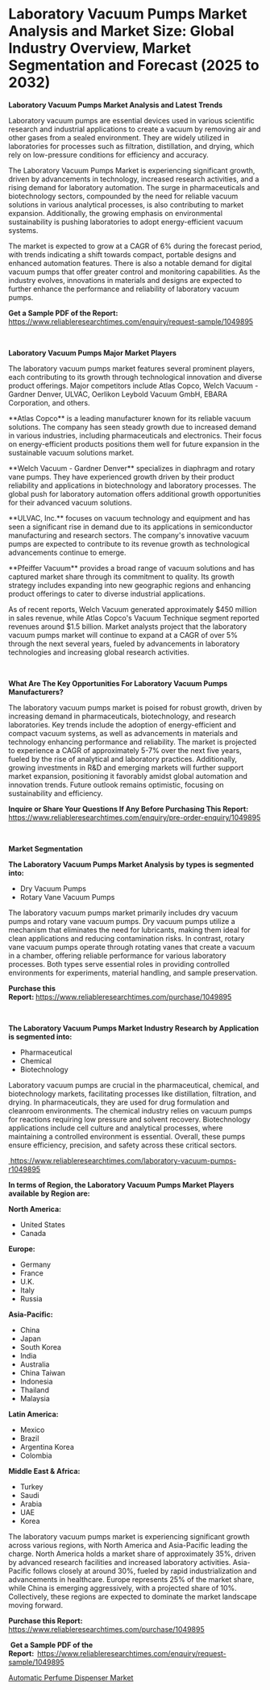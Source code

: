 <p><h1>Laboratory Vacuum Pumps Market Analysis and Market Size: Global Industry Overview, Market Segmentation and Forecast (2025 to 2032)</h1></p><p><strong>Laboratory Vacuum Pumps Market Analysis and Latest Trends</strong></p>
<p><p>Laboratory vacuum pumps are essential devices used in various scientific research and industrial applications to create a vacuum by removing air and other gases from a sealed environment. They are widely utilized in laboratories for processes such as filtration, distillation, and drying, which rely on low-pressure conditions for efficiency and accuracy.</p><p>The Laboratory Vacuum Pumps Market is experiencing significant growth, driven by advancements in technology, increased research activities, and a rising demand for laboratory automation. The surge in pharmaceuticals and biotechnology sectors, compounded by the need for reliable vacuum solutions in various analytical processes, is also contributing to market expansion. Additionally, the growing emphasis on environmental sustainability is pushing laboratories to adopt energy-efficient vacuum systems.</p><p>The market is expected to grow at a CAGR of 6% during the forecast period, with trends indicating a shift towards compact, portable designs and enhanced automation features. There is also a notable demand for digital vacuum pumps that offer greater control and monitoring capabilities. As the industry evolves, innovations in materials and designs are expected to further enhance the performance and reliability of laboratory vacuum pumps.</p></p>
<p><strong>Get a Sample PDF of the Report:&nbsp;</strong> <a href="https://www.reliableresearchtimes.com/enquiry/request-sample/1049895?utm_campaign=2181&utm_medium=2&utm_source=Github&utm_content=ia&utm_term=19022025&utm_id=laboratory-vacuum-pumps">https://www.reliableresearchtimes.com/enquiry/request-sample/1049895</a></p>
<p>&nbsp;</p>
<p><strong>Laboratory Vacuum Pumps Major Market Players</strong></p>
<p><p>The laboratory vacuum pumps market features several prominent players, each contributing to its growth through technological innovation and diverse product offerings. Major competitors include Atlas Copco, Welch Vacuum - Gardner Denver, ULVAC, Oerlikon Leybold Vacuum GmbH, EBARA Corporation, and others.</p><p>**Atlas Copco** is a leading manufacturer known for its reliable vacuum solutions. The company has seen steady growth due to increased demand in various industries, including pharmaceuticals and electronics. Their focus on energy-efficient products positions them well for future expansion in the sustainable vacuum solutions market.</p><p>**Welch Vacuum - Gardner Denver** specializes in diaphragm and rotary vane pumps. They have experienced growth driven by their product reliability and applications in biotechnology and laboratory processes. The global push for laboratory automation offers additional growth opportunities for their advanced vacuum solutions.</p><p>**ULVAC, Inc.** focuses on vacuum technology and equipment and has seen a significant rise in demand due to its applications in semiconductor manufacturing and research sectors. The company's innovative vacuum pumps are expected to contribute to its revenue growth as technological advancements continue to emerge.</p><p>**Pfeiffer Vacuum** provides a broad range of vacuum solutions and has captured market share through its commitment to quality. Its growth strategy includes expanding into new geographic regions and enhancing product offerings to cater to diverse industrial applications.</p><p>As of recent reports, Welch Vacuum generated approximately $450 million in sales revenue, while Atlas Copco's Vacuum Technique segment reported revenues around $1.5 billion. Market analysts project that the laboratory vacuum pumps market will continue to expand at a CAGR of over 5% through the next several years, fueled by advancements in laboratory technologies and increasing global research activities.</p></p>
<p>&nbsp;</p>
<p><strong>What Are The Key Opportunities For Laboratory Vacuum Pumps Manufacturers?</strong></p>
<p><p>The laboratory vacuum pumps market is poised for robust growth, driven by increasing demand in pharmaceuticals, biotechnology, and research laboratories. Key trends include the adoption of energy-efficient and compact vacuum systems, as well as advancements in materials and technology enhancing performance and reliability. The market is projected to experience a CAGR of approximately 5-7% over the next five years, fueled by the rise of analytical and laboratory practices. Additionally, growing investments in R&D and emerging markets will further support market expansion, positioning it favorably amidst global automation and innovation trends. Future outlook remains optimistic, focusing on sustainability and efficiency.</p></p>
<p><strong>Inquire or Share Your Questions If Any Before Purchasing This Report:</strong> <a href="https://www.reliableresearchtimes.com/enquiry/pre-order-enquiry/1049895?utm_campaign=2181&utm_medium=2&utm_source=Github&utm_content=ia&utm_term=19022025&utm_id=laboratory-vacuum-pumps">https://www.reliableresearchtimes.com/enquiry/pre-order-enquiry/1049895</a></p>
<p>&nbsp;</p>
<p><strong>Market Segmentation</strong></p>
<p><strong>The Laboratory Vacuum Pumps Market Analysis by types is segmented into:</strong></p>
<p><ul><li>Dry Vacuum Pumps</li><li>Rotary Vane Vacuum Pumps</li></ul></p>
<p><p>The laboratory vacuum pumps market primarily includes dry vacuum pumps and rotary vane vacuum pumps. Dry vacuum pumps utilize a mechanism that eliminates the need for lubricants, making them ideal for clean applications and reducing contamination risks. In contrast, rotary vane vacuum pumps operate through rotating vanes that create a vacuum in a chamber, offering reliable performance for various laboratory processes. Both types serve essential roles in providing controlled environments for experiments, material handling, and sample preservation.</p></p>
<p><strong>Purchase this Report:&nbsp;</strong><a href="https://www.reliableresearchtimes.com/purchase/1049895?utm_campaign=2181&utm_medium=2&utm_source=Github&utm_content=ia&utm_term=19022025&utm_id=laboratory-vacuum-pumps">https://www.reliableresearchtimes.com/purchase/1049895</a></p>
<p>&nbsp;</p>
<p><strong>The Laboratory Vacuum Pumps Market Industry Research by Application is segmented into:</strong></p>
<p><ul><li>Pharmaceutical</li><li>Chemical</li><li>Biotechnology</li></ul></p>
<p><p>Laboratory vacuum pumps are crucial in the pharmaceutical, chemical, and biotechnology markets, facilitating processes like distillation, filtration, and drying. In pharmaceuticals, they are used for drug formulation and cleanroom environments. The chemical industry relies on vacuum pumps for reactions requiring low pressure and solvent recovery. Biotechnology applications include cell culture and analytical processes, where maintaining a controlled environment is essential. Overall, these pumps ensure efficiency, precision, and safety across these critical sectors.</p></p>
<p><a href="https://www.reliableresearchtimes.com/laboratory-vacuum-pumps-r1049895?utm_campaign=2181&utm_medium=2&utm_source=Github&utm_content=ia&utm_term=19022025&utm_id=laboratory-vacuum-pumps">&nbsp;https://www.reliableresearchtimes.com/laboratory-vacuum-pumps-r1049895</a></p>
<p><strong>In terms of Region, the Laboratory Vacuum Pumps Market Players available by Region are:</strong></p>
<p>
    <p> <strong> North America: </strong>
        <ul>
            <li>United States</li>
            <li>Canada</li>
        </ul>
        </p> 
    <p> <strong> Europe: </strong>
        <ul>
            <li>Germany</li>
            <li>France</li>
            <li>U.K.</li>
            <li>Italy</li>
            <li>Russia</li>
        </ul>
        </p> 
    <p> <strong> Asia-Pacific: </strong>
        <ul>
            <li>China</li>
            <li>Japan</li>
            <li>South Korea</li>
            <li>India</li>
            <li>Australia</li>
            <li>China Taiwan</li>
            <li>Indonesia</li>
            <li>Thailand</li>
            <li>Malaysia</li>
        </ul>
        </p> 
    <p> <strong> Latin America: </strong>
        <ul>
            <li>Mexico</li>
            <li>Brazil</li>
            <li>Argentina Korea</li>
            <li>Colombia</li>
        </ul>
        </p> 
    <p> <strong> Middle East & Africa: </strong>
        <ul>
            <li>Turkey</li>
            <li>Saudi</li>
            <li>Arabia</li>
            <li>UAE</li>
            <li>Korea</li>
        </ul>
    </p>
    </p>
<p><p>The laboratory vacuum pumps market is experiencing significant growth across various regions, with North America and Asia-Pacific leading the charge. North America holds a market share of approximately 35%, driven by advanced research facilities and increased laboratory activities. Asia-Pacific follows closely at around 30%, fueled by rapid industrialization and advancements in healthcare. Europe represents 25% of the market share, while China is emerging aggressively, with a projected share of 10%. Collectively, these regions are expected to dominate the market landscape moving forward.</p></p>
<p><strong>Purchase this Report: </strong><a href="https://www.reliableresearchtimes.com/purchase/1049895?utm_campaign=2181&utm_medium=2&utm_source=Github&utm_content=ia&utm_term=19022025&utm_id=laboratory-vacuum-pumps">https://www.reliableresearchtimes.com/purchase/1049895</a></p>
<p>&nbsp;<strong>Get a Sample PDF of the Report:&nbsp;&nbsp;</strong><a href="https://www.reliableresearchtimes.com/enquiry/request-sample/1049895?utm_campaign=2181&utm_medium=2&utm_source=Github&utm_content=ia&utm_term=19022025&utm_id=laboratory-vacuum-pumps">https://www.reliableresearchtimes.com/enquiry/request-sample/1049895</a></p>
<p><strong></strong></p>
<p><p><a href="https://github.com/HobertDavis43/Market-Research-Report-List-1/blob/main/automatic-perfume-dispenser-market.md?utm_campaign=2181&utm_medium=2&utm_source=Github&utm_content=ia&utm_term=19022025&utm_id=laboratory-vacuum-pumps">Automatic Perfume Dispenser Market</a></p></p>